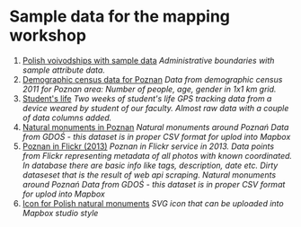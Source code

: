 # Sample data for the mapping workshop 

1. [Polish voivodships with sample data](poland_voivodships.geojson)
_Administrative boundaries with sample attribute data._
2. [Demographic census data for Poznan](demography_poznan.geojson)
_Data from demographic census 2011 for Poznan area: Number of people, age, gender in 1x1 km grid._
3. [Student's life](student_traces.geojson)
_Two weeks of student's life GPS tracking data from a device weared by student of our faculty. Almost raw data with a couple of data columns added._
4. [Natural monuments in Poznan](national_monuments.csv)
_Natural monuments around Poznań Data from GDOŚ - this dataset is in proper CSV format for uplod into Mapbox_
5. [Poznan in Flickr (2013)](flickr_data.geojson)
_Poznan in Flickr service in 2013. Data points from Flickr representing metadata of all photos with known coordinated. In database there are basic info like tags, description, date etc. Dirty dataseset that is the result of web api scraping._
_Natural monuments around Poznań Data from GDOŚ - this dataset is in proper CSV format for uplod into Mapbox_
6. [Icon for Polish natural monuments](natural_monument.svg)
_SVG icon that can be uploaded into Mapbox studio style_

